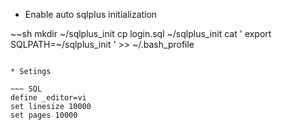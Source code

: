 * Enable auto sqlplus initialization

~~sh
mkdir ~/sqlplus_init
cp login.sql ~/sqlplus_init
cat '
export SQLPATH=~/sqlplus_init
' >> ~/.bash_profile
~~~

* Setings

~~~ SQL
define _editor=vi
set linesize 10000
set pages 10000
~~~


